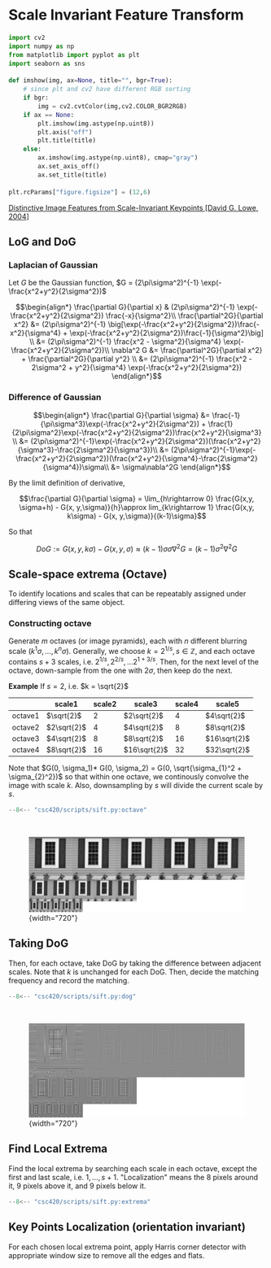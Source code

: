 # Scale Invariant Feature Transform


```python
import cv2
import numpy as np
from matplotlib import pyplot as plt
import seaborn as sns

def imshow(img, ax=None, title="", bgr=True):
    # since plt and cv2 have different RGB sorting
    if bgr:
        img = cv2.cvtColor(img,cv2.COLOR_BGR2RGB)
    if ax == None:
        plt.imshow(img.astype(np.uint8))
        plt.axis("off")
        plt.title(title)
    else:
        ax.imshow(img.astype(np.uint8), cmap="gray")
        ax.set_axis_off()
        ax.set_title(title)
        
plt.rcParams["figure.figsize"] = (12,6)
```

[Distinctive Image Features
from Scale-Invariant Keypoints [David G. Lowe, 2004]](https://www.cs.ubc.ca/~lowe/papers/ijcv04.pdf)

## LoG and DoG

### Laplacian of Gaussian

Let $G$ be the Gaussian function, $G = (2\pi\sigma^2)^{-1} \exp(-\frac{x^2+y^2}{2\sigma^2})$

$$\begin{align*}
\frac{\partial G}{\partial x} & (2\pi\sigma^2)^{-1}  \exp(-\frac{x^2+y^2}{2\sigma^2}) \frac{-x}{\sigma^2}\\
\frac{\partial^2G}{\partial x^2} &= (2\pi\sigma^2)^{-1} \big[\exp(-\frac{x^2+y^2}{2\sigma^2})\frac{-x^2}{\sigma^4} + \exp(-\frac{x^2+y^2}{2\sigma^2})\frac{-1}{\sigma^2}\big] \\
&= (2\pi\sigma^2)^{-1} \frac{x^2 - \sigma^2}{\sigma^4} \exp(-\frac{x^2+y^2}{2\sigma^2})\\
\nabla^2 G &= \frac{\partial^2G}{\partial x^2} + \frac{\partial^2G}{\partial y^2} \\
&= (2\pi\sigma^2)^{-1} \frac{x^2 - 2\sigma^2 + y^2}{\sigma^4} \exp(-\frac{x^2+y^2}{2\sigma^2})
\end{align*}$$

### Difference of Gaussian
$$\begin{align*}
\frac{\partial G}{\partial \sigma} &= \frac{-1}{\pi\sigma^3}\exp(-\frac{x^2+y^2}{2\sigma^2}) + \frac{1}{2\pi\sigma^2}\exp(-\frac{x^2+y^2}{2\sigma^2})\frac{x^2+y^2}{\sigma^3} \\
&= (2\pi\sigma^2)^{-1}\exp(-\frac{x^2+y^2}{2\sigma^2})(\frac{x^2+y^2}{\sigma^3}-\frac{2\sigma^2}{\sigma^3})\\
&= (2\pi\sigma^2)^{-1}\exp(-\frac{x^2+y^2}{2\sigma^2})(\frac{x^2+y^2}{\sigma^4}-\frac{2\sigma^2}{\sigma^4})\sigma\\
&= \sigma\nabla^2G
\end{align*}$$

By the limit definition of derivative,

$$\frac{\partial G}{\partial \sigma} = \lim_{h\rightarrow 0} \frac{G(x,y, \sigma+h) - G(x, y,\sigma)}{h}\approx lim_{k\rightarrow 1} \frac{G(x,y, k\sigma) - G(x, y,\sigma)}{(k-1)\sigma}$$

So that 

$$DoG := G(x,y, k\sigma) - G(x, y,\sigma) \approx (k-1)\sigma\sigma \nabla^2G = (k-1)\sigma^2 \nabla^2G$$

## Scale-space extrema (Octave)
To identify locations and scales that can be repeatably assigned under differing views of the same object. 

### Constructing octave
Generate $m$ octaves (or image pyramids), each with $n$ different blurring scale ($k^1\sigma, ..., k^n\sigma$). Generally, we choose $k = 2^{1/s}, s\in\mathbb Z$, and each octave contains $s+3$ scales, i.e. $2^{1/s}, 2^{2/s},...2^{1+3/s}$. Then, for the next level of the octave, down-sample from the one with $2\sigma$, then keep do the next. 

__Example__ If $s = 2$, i.e. $k = \sqrt{2}$

|       | scale1 | scale2 | scale3 | scale4 | scale5 |
|---    |---     | ---    | ---    | ---    |---     |
|octave1|$\sqrt{2}$| $2$ | $2\sqrt{2}$| $4$ | $4\sqrt{2}$|
|octave2|$2\sqrt{2}$| $4$ | $4\sqrt{2}$| $8$ | $8\sqrt{2}$|
|octave3|$4\sqrt{2}$| $8$ | $8\sqrt{2}$| $16$ | $16\sqrt{2}$|
|octave4|$8\sqrt{2}$| $16$ | $16\sqrt{2}$| $32$ | $32\sqrt{2}$|

Note that $G(0, \sigma_1)* G(0, \sigma_2) = G(0, \sqrt{\sigma_{1}^2 + \sigma_{2}^2})$ so that within one octave, we continously convolve the image with scale $k$. Also, downsampling by $s$ will divide the current scale by $s$. 


```python
--8<-- "csc420/scripts/sift.py:octave"
```

​<figure markdown>
![png](assets/sift_octave.jpg){width="720"}
</figure>


## Taking DoG
Then, for each octave, take DoG by taking the difference between adjacent scales. Note that $k$ is unchanged for each DoG. Then, decide the matching frequency and record the matching. 


```python
--8<-- "csc420/scripts/sift.py:dog"
```

​<figure markdown>
![png](assets/sift_dog.jpg){width="720"}
</figure>



## Find Local Extrema
Find the local extrema by searching each scale in each octave, except the first and last scale, i.e. $1,...,s+1$. "Localization" means the 8 pixels around it, 9 pixels above it, and 9 pixels below it. 


```python
--8<-- "csc420/scripts/sift.py:extrema"
```

## Key Points Localization (orientation invariant)
For each chosen local extrema point, apply Harris corner detector with appropriate window size to remove all the edges and flats. 
